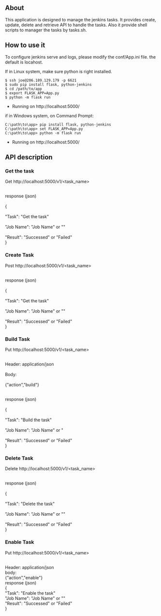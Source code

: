 ## About

This application is designed to manage the jenkins tasks. It provides create, update, delete and retrieve API to handle the tasks.
Also it provide shell scripts to manager the tasks by tasks.sh.

## How to use it
To configure jenkins serve and logs, please modify the conf/App.ini file. the default is locahost.

If in Linux system, make sure python is right installed.

    $ ssh joe@206.189.129.179 -p 6621
    $ sudo pip install flask, python-jenkins
    $ cd /path/to/app
    $ export FLASK_APP=App.py
    $ python -m flask run
 * Running on http://localhost:5000/

if in Windows system, on Command Prompt:

    C:\path\to\app> pip install flask, python-jenkins
    C:\path\to\app> set FLASK_APP=App.py
    C:\path\to\app> python -m flask run
 * Running on http://localhost:5000/

## API description

### Get the task
Get http://localhost:5000/v1/<task_name>

<br/> response (json)  </br>
<br/> {  </br>
<br/>   "Task": "Get the task"  </br>
<br/>    "Job Name": "Job Name" or ""  </br>
<br/>   "Result": "Successed" or "Failed"  </br>
}

### Create Task
Post http://localhost:5000/v1/<task_name>

<br/> response (json)  </br>
<br/> {  </br>
<br/>    "Task": "Get the task"  </br>
<br/>     "Job Name": "Job Name" or ""  </br>
<br/>    "Result": "Successed" or "Failed"  </br>
}

### Build Task
Put http://localhost:5000/v1/<task_name>

<br/> Header:   application/json  </br>
<br/> Body:  </br>
<br/>   {"action","build"}  </br>

<br/> response (json)  </br>
<br/> {  </br>
<br/>    "Task": "Build the task"  </br>
<br/>     "Job Name": "Job Name" or "  </br>
<br/>    "Result": "Successed" or "Failed"  </br>
}

### Delete Task
Delete http://localhost:5000/v1/<task_name>

<br/> response (json)  </br>
<br/> {  </br>
<br/>    "Task": "Delete the task"  </br>
<br/>     "Job Name": "Job Name" or ""  </br>
<br/>    "Result": "Successed" or "Failed"  </br>
}


### Enable Task
Put http://localhost:5000/v1/<task_name>

<br/> Header: application/json
<br/> body:
<br/>   {"action","enable"}
<br/> response (json)
<br/> {
<br/>    "Task": "Enable the task"
<br/>     "Job Name": "Job Name" or ""
<br/>     "Result": "Successed" or "Failed"
<br/> }